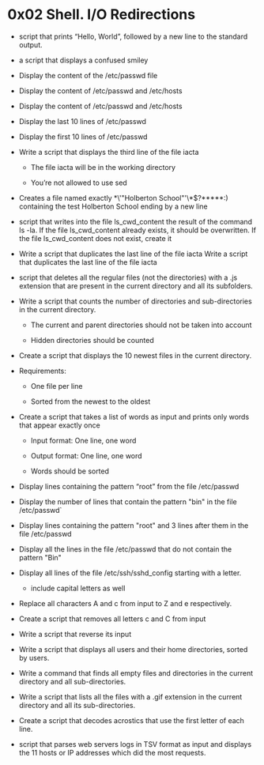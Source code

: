 
# 0x02 Shell. I/O Redirections

- script that prints “Hello, World”, followed by a new line to the standard output.

- a script that displays a confused smiley

- Display the content of the /etc/passwd file

- Display the content of /etc/passwd and /etc/hosts

- Display the content of /etc/passwd and /etc/hosts

- Display the last 10 lines of /etc/passwd

- Display the first 10 lines of /etc/passwd

- Write a script that displays the third line of the file iacta

   - The file iacta will be in the working directory

   - You’re not allowed to use sed

- Creates a file named exactly \*\\'"Holberton School"\'\\*$\?\*\*\*\*\*:) containing the test Holberton School ending by a new line

- script that writes into the file ls_cwd_content the result of the command ls -la. If the file ls_cwd_content already exists, it should be overwritten. If the file ls_cwd_content does not exist, create it

- Write a script that duplicates the last line of the file iacta Write a script that duplicates the last line of the file iacta

- script that deletes all the regular files (not the directories) with a .js extension that are present in the current directory and all its subfolders.

- Write a script that counts the number of directories and sub-directories in the current directory.

   - The current and parent directories should not be taken into account

   - Hidden directories should be counted

- Create a script that displays the 10 newest files in the current directory.

- Requirements:

	- One file per line

	- Sorted from the newest to the oldest

- Create a script that takes a list of words as input and prints only words that appear exactly once

	- Input format: One line, one word

	- Output format: One line, one word

	- Words should be sorted

- Display lines containing the pattern “root” from the file /etc/passwd


- Display the number of lines that contain the pattern "bin" in the file /etc/passwd`

- Display lines containing the pattern "root" and 3 lines after them in the file /etc/passwd

- Display all the lines in the file /etc/passwd that do not contain the pattern "Bin"

- Display all lines of the file /etc/ssh/sshd_config starting with a letter.

	- include capital letters as well

- Replace all characters A and c from input to Z and e respectively.

- Create a script that removes all letters c and C from input

- Write a script that reverse its input

- Write a script that displays all users and their home directories, sorted by users.

- Write a command that finds all empty files and directories in the current directory and all sub-directories.

- Write a script that lists all the files with a .gif extension in the current directory and all its sub-directories.

- Create a script that decodes acrostics that use the first letter of each line.

- script that parses web servers logs in TSV format as input and displays the 11 hosts or IP addresses which did the most requests.
